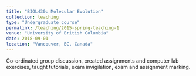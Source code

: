 ```yaml
---
title: "BIOL430: Molecular Evolution"
collection: teaching
type: "Undergraduate course"
permalink: /teaching/2015-spring-teaching-1
venue: "University of British Columbia"
date: 2018-09-01
location: "Vancouver, BC, Canada"
---
```


Co-ordinated group discussion, created assignments and computer lab exercises, taught tutorials, exam invigilation, exam and assignment marking.
